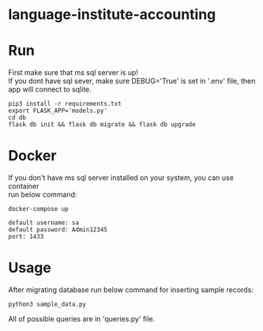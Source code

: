 # language-institute-accounting

# Run
First make sure that ms sql server is up! <br />
If you dont have sql sever, make sure DEBUG='True' is set in '.env' file, then app will connect to sqlite.
```
pip3 install -r requirements.txt
export FLASK_APP='models.py'
cd db
flask db init && flask db migrate && flask db upgrade
```

# Docker
If you don't have ms sql server installed on your system, you can use container <br />
run below command:
```
docker-compose up
```
```
default username: sa
default password: Admin12345
port: 1433
```

# Usage
After migrating database run below command for inserting sample records:
```
python3 sample_data.py
```
All of possible queries are in 'queries.py' file.
